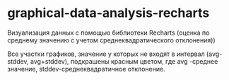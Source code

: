 # graphical-data-analysis-recharts
Визуализация данных с помощью библиотеки Recharts (оценка по среднему значению с учетом среднеквадратического отклонения))

Все участки графиков, значение y которых не входят в интервал (avg-stddev, avg+stddev), подкрашены красным цветом, 
где avg -среднее значение,
stddev-среднеквадратичное отклонение.
